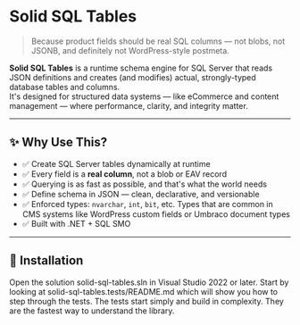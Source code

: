 # Solid SQL Tables

> Because product fields should be real SQL columns — not blobs, not JSONB, and definitely not WordPress-style postmeta.

**Solid SQL Tables** is a runtime schema engine for SQL Server that reads JSON definitions and creates (and modifies) actual, strongly-typed database tables and columns.  
It's designed for structured data systems — like eCommerce and content management — where performance, clarity, and integrity matter.

---

## ✨ Why Use This?

- ✅ Create SQL Server tables dynamically at runtime
- ✅ Every field is a **real column**, not a blob or EAV record
- ✅ Querying is as fast as possible, and that's what the world needs
- ✅ Define schema in JSON — clean, declarative, and versionable
- ✅ Enforced types: `nvarchar`, `int`, `bit`, etc. Types that are common in CMS systems like WordPress custom fields or Umbraco document types
- ✅ Built with .NET + SQL SMO

---

## 🎯 Installation

Open the solution solid-sql-tables.sln in Visual Studio 2022 or later. Start by looking at solid-sql-tables.tests/README.md which will show you how to step through the tests. The tests start simply and build in complexity. They are the fastest way to understand the library.
